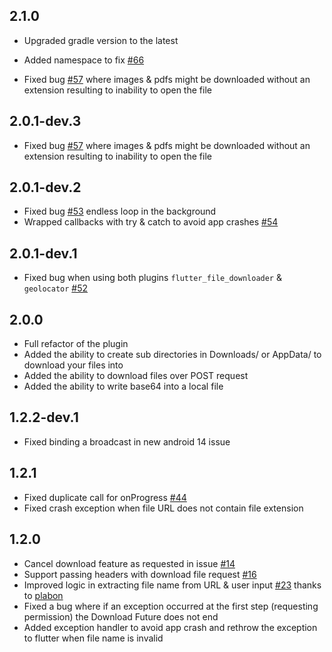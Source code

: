 ## 2.1.0

- Upgraded gradle version to the latest 
- Added namespace to fix [#66](https://github.com/abdallah-odeh/flutter_file_downloader/issues/66)

- Fixed bug [#57](https://github.com/abdallah-odeh/flutter_file_downloader/issues/57) where images & pdfs might be downloaded without an extension resulting to inability to open the file

## 2.0.1-dev.3

- Fixed bug [#57](https://github.com/abdallah-odeh/flutter_file_downloader/issues/57) where images & pdfs might be downloaded without an extension resulting to inability to open the file

## 2.0.1-dev.2

- Fixed bug [#53](https://github.com/abdallah-odeh/flutter_file_downloader/issues/53) endless loop in the background
- Wrapped callbacks with try & catch to avoid app crashes [#54](https://github.com/abdallah-odeh/flutter_file_downloader/issues/54)

## 2.0.1-dev.1

- Fixed bug when using both plugins `flutter_file_downloader` & `geolocator` [#52](https://github.com/abdallah-odeh/flutter_file_downloader/issues/52)

## 2.0.0

- Full refactor of the plugin
- Added the ability to create sub directories in Downloads/ or AppData/ to download your files into
- Added the ability to download files over POST request
- Added the ability to write base64 into a local file 

## 1.2.2-dev.1

- Fixed binding a broadcast in new android 14 issue

## 1.2.1

- Fixed duplicate call for onProgress [#44](https://github.com/abdallah-odeh/flutter_file_downloader/issues/44)
- Fixed crash exception when file URL does not contain file extension

## 1.2.0

- Cancel download feature as requested in issue [#14](https://github.com/abdallah-odeh/flutter_file_downloader/issues/14)
- Support passing headers with download file request [#16](https://github.com/abdallah-odeh/flutter_file_downloader/issues/16)
- Improved logic in extracting file name from URL & user input [#23](https://github.com/abdallah-odeh/flutter_file_downloader/issues/23) thanks to [plabon](https://github.com/plabon)
- Fixed a bug where if an exception occurred at the first step (requesting permission) the Download Future does not end
- Added exception handler to avoid app crash and rethrow the exception to flutter when file name is invalid